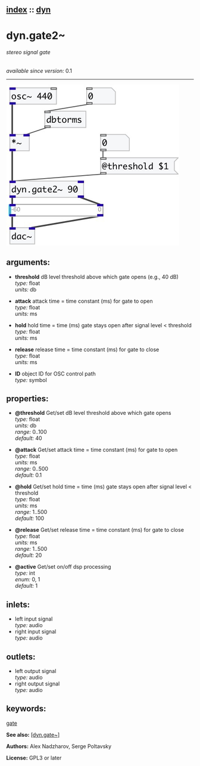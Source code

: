 [index](index.html) :: [dyn](category_dyn.html)
---

# dyn.gate2~

###### stereo signal gate

*available since version:* 0.1

---




[![example](../examples/img/dyn.gate2~.jpg)](../examples/pd/dyn.gate2~.pd)



## arguments:

* **threshold**
dB level threshold above which gate opens (e.g., 40 dB)<br>
_type:_ float<br>
_units:_ db<br>

* **attack**
attack time = time constant (ms) for gate to open<br>
_type:_ float<br>
_units:_ ms<br>

* **hold**
hold time = time (ms) gate stays open after signal level &lt; threshold<br>
_type:_ float<br>
_units:_ ms<br>

* **release**
release time = time constant (ms) for gate to close<br>
_type:_ float<br>
_units:_ ms<br>

* **ID**
object ID for OSC control path<br>
_type:_ symbol<br>





## properties:

* **@threshold** 
Get/set dB level threshold above which gate opens<br>
_type:_ float<br>
_units:_ db<br>
_range:_ 0..100<br>
_default:_ 40<br>

* **@attack** 
Get/set attack time = time constant (ms) for gate to open<br>
_type:_ float<br>
_units:_ ms<br>
_range:_ 0..500<br>
_default:_ 0.1<br>

* **@hold** 
Get/set hold time = time (ms) gate stays open after signal level &lt; threshold<br>
_type:_ float<br>
_units:_ ms<br>
_range:_ 1..500<br>
_default:_ 100<br>

* **@release** 
Get/set release time = time constant (ms) for gate to close<br>
_type:_ float<br>
_units:_ ms<br>
_range:_ 1..500<br>
_default:_ 20<br>

* **@active** 
Get/set on/off dsp processing<br>
_type:_ int<br>
_enum:_ 0, 1<br>
_default:_ 1<br>



## inlets:

* left input signal<br>
_type:_ audio
* right input signal<br>
_type:_ audio



## outlets:

* left output signal<br>
_type:_ audio
* right output signal<br>
_type:_ audio



## keywords:

[gate](keywords/gate.html)



**See also:**
[\[dyn.gate~\]](dyn.gate~.html)




**Authors:** Alex Nadzharov, Serge Poltavsky




**License:** GPL3 or later





